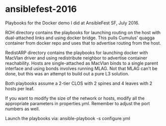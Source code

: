 # ansiblefest-2016
Playbooks for the Docker demo I did at AnsibleFest SF, July 2016.

ROH directory contains the playbooks for launching routing on the host with dual-attached links and using docker bridge. This pulls Cumulus' quagga container from docker repo and uses that to advertise routing from the host.

RedistARP directory contains the playbooks for launching docker with MacVlan driver and using redistribute neighbor to advertise container reachability. Hosts are single-attached as MacVlan binds to a single parent interface and using bonds involves running MLAG. Not that MLAG can't be done, but this was an attempt to build out a pure L3 solution.

Both playbooks assume a 2-tier CLOS with 2 spines and 4 leaves with 2 hosts per leaf.

If you want to modify the size of the network or hosts, modify all the appropriate parameters in properties.yml. Remember to adjust the port numbers as well.

Launch the playbooks via: ansible-playbook -s configure.yml
